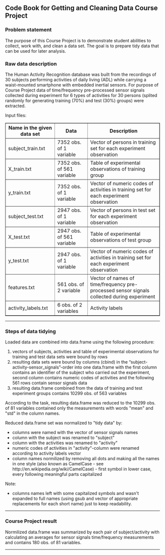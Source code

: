<div id="code-book-for-getting-and-cleaning-data-course-project" class="section level1">
<h2>Code Book for Getting and Cleaning Data Course Project</h2>

<h3>Problem statement</h3>
<p>The purpose of this Course Project is to demonstrate student abilities to collect, work with, and clean a data set. The goal is to prepare tidy data that can be used for later analysis. </p>

<h3>Raw data description</h3>

<p>The Human Activity Recognition database was built from the recordings of 30 subjects performing activities of daily living (ADL) while carrying a waist-mounted smartphone with embedded inertial sensors. For purpose of Course Project data of time/frequency pre-processed sensor signals collected during experiment for 6 types of activities for 30 persons (splited randomly for generating training (70%) and test (30%) groups) were extracted. </p>
<p>Input files:</p>
<table border="1">
   <tr>
    <th><strong>Name in the given data set</strong></th>
    <th><strong>Data</strong></th>
    <th><strong>Description<strong></th>
   </tr>
   <tr><td>subject_train.txt</td><td>7352 obs. of 1 variable</td><td>Vector of persons in training set for each experiment observation </td></tr>
   <tr><td>X_train.txt</td><td>7352 obs. of 561 variable</td><td>Table of experimental observations of training group</td></tr>
   <tr><td>y_train.txt</td><td>7352 obs. of 1 variable</td><td>Vector of numeric codes of activities in training set for each experiment observation</td></tr>
   <tr><td>subject_test.txt</td><td>2947 obs. of 1 variable</td><td>Vector of persons in test set for each experiment observation </td></tr>
   <tr><td>X_test.txt</td><td>2947 obs. of 561 variable</td><td>Table of experimental observations of test group</td></tr>
   <tr><td>y_test.txt</td><td>2947 obs. of 1 variable</td><td>Vector of numeric codes of activities in training set for each experiment observation</td></tr>
   <tr><td>features.txt</td><td>561 obs. of 2 variable</td><td>Vector of names of time/frequency pre-processed sensor signals collected during experiment</td></tr>
   <tr><td>activity_labels.txt</td><td>6 obs. of 2 variables</td><td>Activity labels</td></tr>
  </table>
<hr></hr>
<h3>Steps of data tidying</h3>

<p>Loaded data are combined into data.frame using the following procedure: </p>
<ol>
 <li>vectors of subjects, activities and table of experimental observations for training and test data sets were bound by rows </li>
 <li>resulting data sets were bound by columns (cbind) in the “subject-activity-sensor_signals”-order into one data.frame with the first column contains an identifier of the subject who carried out the experiment, second column contains numeric codes of activities and the following 561 rows contain sensor signals data  </li>
 <li>resulting data.frame combined from the data of training and test experiment groups contains 10299 obs. of 563 variables</li>
</ol>

<p>According to the task, resulting data.frame was reduced to the 10299 obs. of 81 variables contained only the measurements with words "mean" and "std" in the column names.</p>

<p>Reduced data.frame set was normalized to "tidy data" by:</p>
<ul>
<li>columns were named with the vector of sensor signals names</li>
<li>column with the subject was renamed to "subject"</li> 
<li>column with the activities was renamed to "activity" </li>
<li>numeric codes of activities in "activity"-column were renamed according to activity labels vector</li>
<li>column names normilized by removing all dots and making all the names in one style (also known as CamelCase - see http://en.wikipedia.org/wiki/CamelCase) - first symbol in lower case, every following meaningful parts capitalized</li>
</ul>

<p><italic>Note:</italic></p>
<ul>
<li>columns names left with some capitalized symbols and wasn't expanded to  full names (using gsub and vector of appropriate replacements for each short name) just to keep readability.</li>
</ul>
<hr></hr>
<h3>Course Project result</h3>
<p>Normilized data.frame was summarized by each pair of subject/activity with calculating an averages for sensor signals time/frequency measurements and contains 180 obs. of 81 variables.</p>
<hr></hr>
